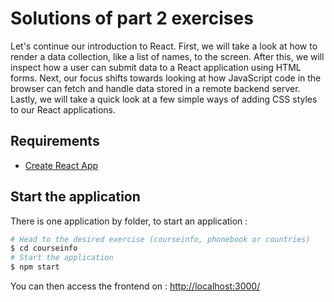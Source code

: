 # Solutions of part 2 exercises

Let's continue our introduction to React. First, we will take a look at how to render a data collection, like a list of names, to the screen. After this, we will inspect how a user can submit data to a React application using HTML forms. Next, our focus shifts towards looking at how JavaScript code in the browser can fetch and handle data stored in a remote backend server. Lastly, we will take a quick look at a few simple ways of adding CSS styles to our React applications.

## Requirements
* [Create React App](https://github.com/facebook/create-react-app)


## Start the application

There is one application by folder, to start an application :

```bash
# Head to the desired exercise (courseinfo, phonebook or countries)
$ cd courseinfo
# Start the application
$ npm start
```

You can then access the frontend on : [http://localhost:3000/](http://localhost:3000/)
